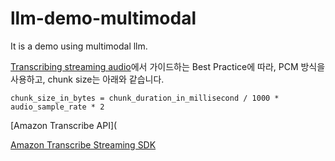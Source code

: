 # llm-demo-multimodal
It is a demo using multimodal llm.


[Transcribing streaming audio](https://docs.aws.amazon.com/transcribe/latest/dg/streaming.html)에서 가이드하는 Best Practice에 따라, PCM 방식을 사용하고, chunk size는 아래와 같습니다.

```text
chunk_size_in_bytes = chunk_duration_in_millisecond / 1000 * audio_sample_rate * 2
```




[Amazon Transcribe API](

[Amazon Transcribe Streaming SDK](https://github.com/awslabs/amazon-transcribe-streaming-sdk)
